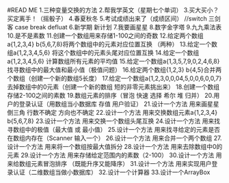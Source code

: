 #READ ME
1.三种变量交换的方法
2.帮我学英文（星期七个单词）
3.买大买小？买定离手！（摇骰子）
4.春夏秋冬
5.考试成绩出来了（成绩区间）   //switch 三剑客 case break defluat
6.新学期 新计划
7.我要画星星
8.数字金字塔
9.九九乘法表
10.是不是素数
11.创建一个数组用来存储1-100之间的奇数
12.给定两个数组a{1,2,3,4} b{5,6,7,8}将两个数组中的元素对应位置互换  （两种）
13.给定一个数组a{1,2,3,4,5,6} 将这个数组中的元素头尾对应位置互换
14.给定一个数组a{1,2,3,4,5,6} 计算数组所有元素的平均值
15.给定一个数组a{1,3,5,7,9,0,2,4,6,8}找寻数组中的最大值和最小值（极值问题）
16.给定两个数组{1,2,3} b{4,5}合并两个数组（创建一个新的数组5长度）
17.给定一个数组a{1,2,3,0,0,04,5,0,0,6,0,0,7}去掉数组中的0元素（创建一个新的数组 短的非零元素挑出来）
18.创建一个数组存储2-100之间的素数
19.数组元素的排序（冒泡 快速 选择 希尔 堆 归并）
20.用户的登录认证（用数组当小数据库 存值 用户验证）
21.设计一个方法  用来画星星 倒三角 
              行数不确定  方向也不确定
22.设计一个方法  用来交换数组元素a{1,2,3,4} b{5,6,7,8}
23.设计一个方法  用来交换一个数组头尾互换
24.设计一个方法  用来找寻数组中的极值（最大值 或 最小值）
25.设计一个方法  用来找寻给定的元素是否在数组内存在（Scanner 输入一个）
26.设计一个方法  用来合并一个两个数组
27.设计一个方法  用来将一个数组按最大值拆分
28.设计一个方法  用来去除数组中0的元素
29.设计一个方法  用来存储给定范围内的素数（2-100）
30.设计一个方法  用来给数组元素冒泡排序 （既能升序又能降序）
31.设计一个方法  用来实现用户登录认证（二维数组当做小数据库）
32.设计一个计算器
33.设计一个ArrayBox